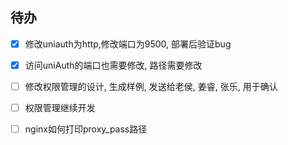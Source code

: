 ## 待办
- [x] 修改uniauth为http,修改端口为9500, 部署后验证bug
- [x] 访问uniAuth的端口也需要修改, 路径需要修改
- [ ] 修改权限管理的设计, 生成样例, 发送给老侯, 姜睿, 张乐, 用于确认
- [ ] 权限管理继续开发
- [ ] nginx如何打印proxy_pass路径


